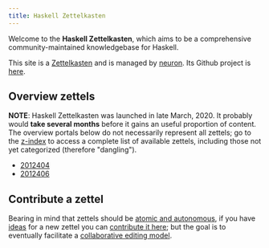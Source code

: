 ```yaml
---
title: Haskell Zettelkasten
---
```


Welcome to the **Haskell Zettelkasten**, which aims to be a comprehensive community-maintained knowledgebase for Haskell.

This site is a [Zettelkasten](https://neuron.srid.ca/2011401.html) and is managed by [neuron](https://neuron.srid.ca/). Its Github project is [here](https://github.com/srid/haskell-zettelkasten).

## Overview zettels

**NOTE**: Haskell Zettelkasten was launched in late March, 2020. It probably would **take several months** before it gains an useful proportion of content. The overview portals below do not necessarily represent all zettels; go to the [z-index](/z-index.html) to access a complete list of available zettels, including those not yet categorized (therefore "dangling"). 

* [2012404](z://frontend)
* [2012406](z://boring-haskell)

## Contribute a zettel

Bearing in mind that zettels should be [atomic and autonomous](https://neuron.srid.ca/2012101.html), if you have [ideas](https://github.com/srid/haskell-zettelkasten/projects/1) for a new zettel you can [contribute it here](https://github.com/srid/haskell-zettelkasten/issues/new); but the goal is to eventually facilitate a [collaborative editing model](https://old.reddit.com/r/haskell/comments/fpdsit/on_haskell_and_onboarding/flms0j1/).

